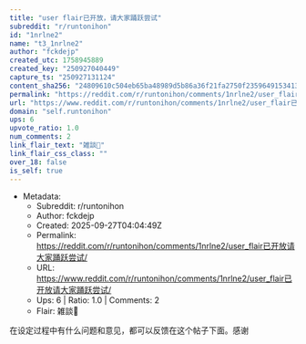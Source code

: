 ```yaml
---
title: "user flair已开放，请大家踊跃尝试"
subreddit: "r/runtonihon"
id: "1nrlne2"
name: "t3_1nrlne2"
author: "fckdejp"
created_utc: 1758945889
created_key: "250927040449"
capture_ts: "250927131124"
content_sha256: "24809610c504eb65ba48989d5b86a36f21fa2750f235964915341329664fba03"
permalink: "https://reddit.com/r/runtonihon/comments/1nrlne2/user_flair已开放请大家踊跃尝试/"
url: "https://www.reddit.com/r/runtonihon/comments/1nrlne2/user_flair已开放请大家踊跃尝试/"
domain: "self.runtonihon"
ups: 6
upvote_ratio: 1.0
num_comments: 2
link_flair_text: "雑談💬"
link_flair_css_class: ""
over_18: false
is_self: true
---
```


- Metadata:
  - Subreddit: r/runtonihon
  - Author: fckdejp
  - Created: 2025-09-27T04:04:49Z
  - Permalink: https://reddit.com/r/runtonihon/comments/1nrlne2/user_flair已开放请大家踊跃尝试/
  - URL: https://www.reddit.com/r/runtonihon/comments/1nrlne2/user_flair已开放请大家踊跃尝试/
  - Ups: 6 | Ratio: 1.0 | Comments: 2
  - Flair: 雑談💬

在设定过程中有什么问题和意见，都可以反馈在这个帖子下面。感谢
